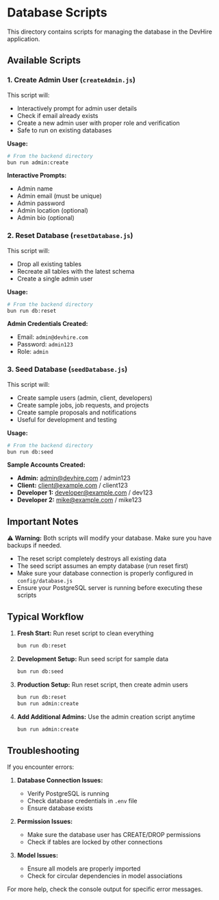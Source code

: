 # Database Scripts

This directory contains scripts for managing the database in the DevHire application.

## Available Scripts

### 1. Create Admin User (`createAdmin.js`)

This script will:
- Interactively prompt for admin user details
- Check if email already exists
- Create a new admin user with proper role and verification
- Safe to run on existing databases

**Usage:**
```bash
# From the backend directory
bun run admin:create
```

**Interactive Prompts:**
- Admin name
- Admin email (must be unique)
- Admin password
- Admin location (optional)
- Admin bio (optional)

### 2. Reset Database (`resetDatabase.js`)

This script will:
- Drop all existing tables
- Recreate all tables with the latest schema
- Create a single admin user

**Usage:**
```bash
# From the backend directory
bun run db:reset
```

**Admin Credentials Created:**
- Email: `admin@devhire.com`
- Password: `admin123`
- Role: `admin`

### 3. Seed Database (`seedDatabase.js`)

This script will:
- Create sample users (admin, client, developers)
- Create sample jobs, job requests, and projects
- Create sample proposals and notifications
- Useful for development and testing

**Usage:**
```bash
# From the backend directory
bun run db:seed
```

**Sample Accounts Created:**
- **Admin:** admin@devhire.com / admin123
- **Client:** client@example.com / client123
- **Developer 1:** developer@example.com / dev123
- **Developer 2:** mike@example.com / mike123

## Important Notes

⚠️ **Warning:** Both scripts will modify your database. Make sure you have backups if needed.

- The reset script completely destroys all existing data
- The seed script assumes an empty database (run reset first)
- Make sure your database connection is properly configured in `config/database.js`
- Ensure your PostgreSQL server is running before executing these scripts

## Typical Workflow

1. **Fresh Start:** Run reset script to clean everything
   ```bash
   bun run db:reset
   ```

2. **Development Setup:** Run seed script for sample data
   ```bash
   bun run db:seed
   ```

3. **Production Setup:** Run reset script, then create admin users
   ```bash
   bun run db:reset
   bun run admin:create
   ```

4. **Add Additional Admins:** Use the admin creation script anytime
   ```bash
   bun run admin:create
   ```

## Troubleshooting

If you encounter errors:

1. **Database Connection Issues:**
   - Verify PostgreSQL is running
   - Check database credentials in `.env` file
   - Ensure database exists

2. **Permission Issues:**
   - Make sure the database user has CREATE/DROP permissions
   - Check if tables are locked by other connections

3. **Model Issues:**
   - Ensure all models are properly imported
   - Check for circular dependencies in model associations

For more help, check the console output for specific error messages.